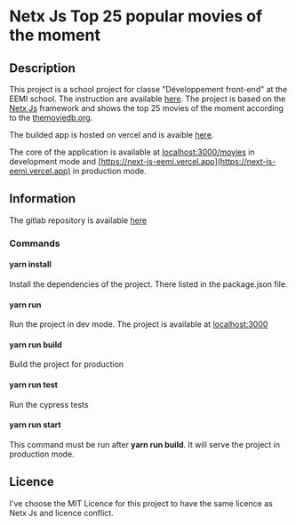 # Netx Js Top 25 popular movies of the moment

## Description
This project is a school project for classe "Développement front-end" at the EEMI school. The instruction are available [here](https://www.notion.so/EEMI-Projet-a652f41d61324c27a355aec201270ec6). The project is based on the [Netx Js](https://netx.js.org/) framework and shows the top 25 movies of the moment according to the [themoviedb.org](themoviedb.org). 

The builded app is hosted on vercel and is avaible [here](https://next-js-eemi.vercel.app).

The core of the application is available at [localhost:3000/movies](http://localhost:3000/movies) in development mode and [https://next-js-eemi.vercel.app](https://next-js-eemi.vercel.app) in production mode.

## Information
The gitlab repository is available [here](https://github.com/n3tx-code/Next-JS-EEMI)


### Commands

#### yarn install
Install the dependencies of the project. There listed in the package.json file.

####  yarn run
Run the project in dev mode. The project is available at [localhost:3000](http://localhost:3000/)

####  yarn run build
Build the project for production

####  yarn run test
Run the cypress tests

####  yarn run start
This command must be run after **yarn run build**. It will serve the project in production mode. 

## Licence 

I've choose the MIT Licence for this project to have the same licence as Netx Js and licence conflict.